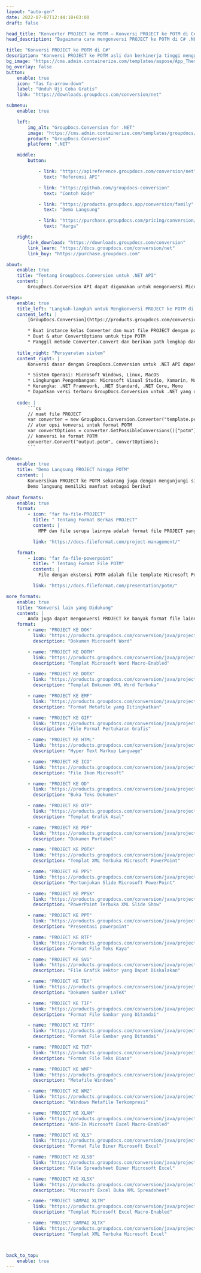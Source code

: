 ```yaml
---
layout: "auto-gen"
date: 2022-07-07T12:44:18+03:00
draft: false

head_title: "Konverter PROJECT ke POTM – Konversi PROJECT ke POTM di C# .NET"
head_description: "Bagaimana cara mengonversi PROJECT ke POTM di C# .NET menggunakan beberapa baris kode? Gunakan API konversi dokumen GroupDocs untuk mengonversi 160+ format file."

title: "Konversi PROJECT ke POTM di C#"
description: "Konversi PROJECT ke POTM asli dan berkinerja tinggi menggunakan GroupDocs.Conversion sisi server untuk .NET API, tanpa menggunakan perangkat lunak apa pun seperti Microsoft atau Open Office."
bg_image: "https://cms.admin.containerize.com/templates/aspose/App_Themes/V3/images/bg/header1.png"
bg_overlay: false
button:
    enable: true
    icon: "fas fa-arrow-down"
    label: "Unduh Uji Coba Gratis"
    link: "https://downloads.groupdocs.com/conversion/net"

submenu:
    enable: true

    left:
        img_alt: "GroupDocs.Conversion for .NET"
        image: "https://cms.admin.containerize.com/templates/groupdocs/images/product-logos/90x90-noborder/groupdocs-conversion-net.png"
        product: "GroupDocs.Conversion"
        platform: ".NET"

    middle:
        button:

            - link: "https://apireference.groupdocs.com/conversion/net"
              text: "Referensi API"

            - link: "https://github.com/groupdocs-conversion"
              text: "Contoh Kode"

            - link: "https://products.groupdocs.app/conversion/family"
              text: "Demo Langsung"

            - link: "https://purchase.groupdocs.com/pricing/conversion/net"
              text: "Harga"

    right:
        link_download: "https://downloads.groupdocs.com/conversion"
        link_learn: "https://docs.groupdocs.com/conversion/net"
        link_buy: "https://purchase.groupdocs.com"

about:
    enable: true
    title: "Tentang GroupDocs.Conversion untuk .NET API"
    content: |
        GroupDocs.Conversion API dapat digunakan untuk mengonversi Microsoft Word, Excel, PowerPoint, PDF, Visio, dan berbagai format lainnya. GroupDocs.Conversion adalah API mandiri yang cocok untuk sisi server dan sistem backend yang membutuhkan kinerja tinggi. Itu tidak tergantung pada perangkat lunak apa pun seperti Microsoft atau Open Office.

steps:
    enable: true
    title_left: "Langkah-langkah untuk Mengkonversi PROJECT ke POTM di C#"
    content_left: |
        [GroupDocs.Conversion](https://products.groupdocs.com/conversion/net) memudahkan pengembang untuk mengonversi file PROJECT ke POTM menggunakan beberapa baris kode.

        * Buat instance kelas Converter dan muat file PROJECT dengan path lengkap
        * Buat & atur ConvertOptions untuk tipe POTM
        * Panggil metode Converter.Convert dan berikan path lengkap dan format (POTM) sebagai parameter
        
    title_right: "Persyaratan sistem"
    content_right: |
        Konversi dasar dengan GroupDocs.Conversion untuk .NET API dapat dilakukan dengan menerapkan beberapa langkah mudah. API kami didukung di semua platform dan sistem operasi utama. Sebelum menjalankan kode di bawah ini, pastikan Anda telah menginstal prasyarat berikut di sistem Anda.

        * Sistem Operasi: Microsoft Windows, Linux, MacOS
        * Lingkungan Pengembangan: Microsoft Visual Studio, Xamarin, MonoDevelop
        * Kerangka: .NET Framework, .NET Standard, .NET Core, Mono
        * Dapatkan versi terbaru GroupDocs.Conversion untuk .NET yang diunduh dari [Nuget](https://www.nuget.org/packages/groupdocs.conversion)
        
    code: |
        ```cs
        // muat file PROJECT
        var converter = new GroupDocs.Conversion.Converter("template.project");
        // atur opsi konversi untuk format POTM
        var convertOptions = converter.GetPossibleConversions()["potm"].ConvertOptions;
        // konversi ke format POTM
        converter.Convert("output.potm", convertOptions);
        ```
        
demos:
    enable: true
    title: "Demo Langsung PROJECT hingga POTM"
    content: |
        Konversikan PROJECT ke POTM sekarang juga dengan mengunjungi situs web [GroupDocs.Conversion Live Demo](https://products.groupdocs.app/conversion/family).  
        Demo langsung memiliki manfaat sebagai berikut
        
about_formats:
    enable: true
    format:
        - icon: "far fa-file-PROJECT"
          title: " Tentang Format Berkas PROJECT"
          content: |
            MPP dan file serupa lainnya adalah format file PROJECT yang dibuat oleh perangkat lunak Manajemen PROJECT seperti Microsoft PROJECT. File PROJECT adalah kumpulan tugas, sumber daya, dan penjadwalannya untuk mendapatkan keluaran terukur dalam bentuk atau produk atau layanan. Bagan Gantt digunakan untuk menetapkan aliran visual aktivitas terhadap waktu untuk tugas yang diidentifikasi yang juga dapat diekspor ke PDF atau format gambar untuk dokumentasi. Primavera P6 adalah Perangkat Lunak Manajemen PROJECT lainnya oleh Oracle yang menyediakan perencanaan PROJECT lengkap.

          link: "https://docs.fileformat.com/project-management/"

    format:
        - icon: "far fa-file-powerpoint"
          title: " Tentang Format File POTM"
          content: |
            File dengan ekstensi POTM adalah file template Microsoft PowerPoint dengan dukungan untuk Macro. File POTM dibuat dengan PowerPoint 2007 atau lebih tinggi dan berisi pengaturan default yang dapat digunakan untuk membuat file presentasi lebih lanjut. Pengaturan ini dapat mencakup gaya, latar belakang, palet warna, font dan default bersama dengan makro yang terdiri dari fungsi kustom untuk melakukan tugas tertentu. Mereka juga dapat dibuka oleh versi PowerPoint sebelumnya dengan dukungan dokumen Open XML yang diinstal. File POTM dapat dibuka di Microsoft PowerPoint untuk diedit seperti file PowerPoint lainnya.

          link: "https://docs.fileformat.com/presentation/potm/"

more_formats:
    enable: true
    title: "Konversi lain yang Didukung"
    content: |
        Anda juga dapat mengonversi PROJECT ke banyak format file lainnya. Silakan lihat daftar lengkapnya di bawah ini.
    format: 
        - name: "PROJECT KE DOK"
          link: "https://products.groupdocs.com/conversion/java/project-to-doc/"
          description: "Dokumen Microsoft Word"

        - name: "PROJECT KE DOTM"
          link: "https://products.groupdocs.com/conversion/java/project-to-dotm/"
          description: "Templat Microsoft Word Macro-Enabled"

        - name: "PROJECT KE DOTX"
          link: "https://products.groupdocs.com/conversion/java/project-to-dotx/"
          description: "Templat Dokumen XML Word Terbuka"

        - name: "PROJECT KE EMF"
          link: "https://products.groupdocs.com/conversion/java/project-to-emf/"
          description: "Format Metafile yang Ditingkatkan"

        - name: "PROJECT KE GIF"
          link: "https://products.groupdocs.com/conversion/java/project-to-gif/"
          description: "File Format Pertukaran Grafis"

        - name: "PROJECT KE HTML"
          link: "https://products.groupdocs.com/conversion/java/project-to-html/"
          description: "Hyper Text Markup Language"

        - name: "PROJECT KE ICO"
          link: "https://products.groupdocs.com/conversion/java/project-to-ico/"
          description: "File Ikon Microsoft"

        - name: "PROJECT KE OD"
          link: "https://products.groupdocs.com/conversion/java/project-to-odt/"
          description: "Buka Teks Dokumen"

        - name: "PROJECT KE OTP"
          link: "https://products.groupdocs.com/conversion/java/project-to-otp/"
          description: "Templat Grafik Asal"

        - name: "PROJECT KE PDF"
          link: "https://products.groupdocs.com/conversion/java/project-to-pdf/"
          description: "Dokumen Portabel"

        - name: "PROJECT KE POTX"
          link: "https://products.groupdocs.com/conversion/java/project-to-potx/"
          description: "Templat XML Terbuka Microsoft PowerPoint"

        - name: "PROJECT KE PPS"
          link: "https://products.groupdocs.com/conversion/java/project-to-pps/"
          description: "Pertunjukan Slide Microsoft PowerPoint"

        - name: "PROJECT KE PPSX"
          link: "https://products.groupdocs.com/conversion/java/project-to-ppsx/"
          description: "PowerPoint Terbuka XML Slide Show"

        - name: "PROJECT KE PPT"
          link: "https://products.groupdocs.com/conversion/java/project-to-ppt/"
          description: "Presentasi powerpoint"

        - name: "PROJECT KE RTF"
          link: "https://products.groupdocs.com/conversion/java/project-to-rtf/"
          description: "Format File Teks Kaya"

        - name: "PROJECT KE SVG"
          link: "https://products.groupdocs.com/conversion/java/project-to-svg/"
          description: "File Grafik Vektor yang Dapat Diskalakan"

        - name: "PROJECT KE TEX"
          link: "https://products.groupdocs.com/conversion/java/project-to-tex/"
          description: "Dokumen Sumber LaTeX"

        - name: "PROJECT KE TIF"
          link: "https://products.groupdocs.com/conversion/java/project-to-tif/"
          description: "Format File Gambar yang Ditandai"

        - name: "PROJECT KE TIFF"
          link: "https://products.groupdocs.com/conversion/java/project-to-tiff/"
          description: "Format File Gambar yang Ditandai"

        - name: "PROJECT KE TXT"
          link: "https://products.groupdocs.com/conversion/java/project-to-txt/"
          description: "Format File Teks Biasa"

        - name: "PROJECT KE WMF"
          link: "https://products.groupdocs.com/conversion/java/project-to-wmf/"
          description: "Metafile Windows"

        - name: "PROJECT KE WMZ"
          link: "https://products.groupdocs.com/conversion/java/project-to-wmz/"
          description: "Windows Metafile Terkompresi"

        - name: "PROJECT KE XLAM"
          link: "https://products.groupdocs.com/conversion/java/project-to-xlam/"
          description: "Add-In Microsoft Excel Macro-Enabled"

        - name: "PROJECT KE XLS"
          link: "https://products.groupdocs.com/conversion/java/project-to-xls/"
          description: "Format File Biner Microsoft Excel"

        - name: "PROJECT KE XLSB"
          link: "https://products.groupdocs.com/conversion/java/project-to-xlsb/"
          description: "File Spreadsheet Biner Microsoft Excel"

        - name: "PROJECT KE XLSX"
          link: "https://products.groupdocs.com/conversion/java/project-to-xlsx/"
          description: "Microsoft Excel Buka XML Spreadsheet"

        - name: "PROJECT SAMPAI XLTM"
          link: "https://products.groupdocs.com/conversion/java/project-to-xltm/"
          description: "Templat Microsoft Excel Macro-Enabled"

        - name: "PROJECT SAMPAI XLTX"
          link: "https://products.groupdocs.com/conversion/java/project-to-xltx/"
          description: "Templat XML Terbuka Microsoft Excel"



back_to_top:
    enable: true
---
```

